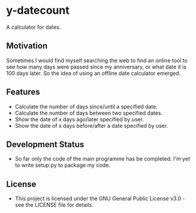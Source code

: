 # y-datecount
A calculator for dates.

## Motivation
Sometimes I would find myself searching the web to find an online tool to see how many days were passed since my anniversary, or what date it is 100 days later.
So the idea of using an offline date calculator emerged.

## Features
* Calculate the number of days since/until a specified date.
* Calculate the number of days between two specified dates.
* Show the date of x days ago/later specified by user.
* Show the date of x days before/after a date specified by user.

## Development Status
* So far only the code of the main programme has be completed. I'm yet to write setup.py to package my code.

## License
* This project is licensed under the GNU General Public License v3.0 - see the LICENSE file for details.
